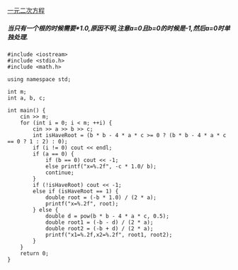 [一元二次方程](https://www.nowcoder.com/practice/b5a1ceae9f884b6d8f0f798b93404b3d?tpId=94&&tqId=31051&rp=2&ru=/activity/oj&qru=/ta/bit-kaoyan/question-ranking)

##### 当只有一个根的时候需要*1.0,原因不明,注意a=0且b=0的时候是-1,然后a=0时单独处理.

    #include <iostream>
    #include <stdio.h>
    #include <math.h>

    using namespace std;

    int m;
    int a, b, c;

    int main() {
        cin >> m;
        for (int i = 0; i < m; ++i) {
            cin >> a >> b >> c;
            int isHaveRoot = (b * b - 4 * a * c >= 0 ? (b * b - 4 * a * c == 0 ? 1 : 2) : 0);
            if (i != 0) cout << endl;
            if (a == 0) {
                if (b == 0) cout << -1;
                else printf("x=%.2f", -c * 1.0/ b);
                continue;
            }
            if (!isHaveRoot) cout << -1;
            else if (isHaveRoot == 1) {
                double root = (-b * 1.0) / (2 * a);
                printf("x=%.2f", root);
            } else {
                double d = pow(b * b - 4 * a * c, 0.5);
                double root1 = (-b - d) / (2 * a);
                double root2 = (-b + d) / (2 * a);
                printf("x1=%.2f,x2=%.2f", root1, root2);
            }
        }
        return 0;
    }
